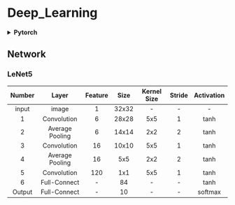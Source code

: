 # Deep_Learning
<details> 
 <summary><b>Pytorch</b></summary> 

# Pytorch parameter
## nn.Conv2d()
visualization ： https://github.com/vdumoulin/conv_arithmetic/blob/master/README.md

- input = (N, Cin, H, W)
- output = (N, Cout, Hout, Wout)
![con2d.svg](svg%2Fcon2d.svg)
![H_out.svg](svg%2FH_out.svg)
![W_out.svg](svg%2FW_out.svg)


|    Parameter    | Description |
|:---------------:|:-----------:|
|   in_channels   |   輸入的通道數    |
| out_channels=64 |   輸出的通道數    |
|   kernel_size   |   捲積核的大小    |
|     stride      |     步長      |
|     padding     |    外圍的填充    |
|    dilation     |    核之間空隙    |
|     groups      |    分組捲積0    |
|      bias       |    偏置參數     |

## nn.MaxPool2d()

|   Parameter    |     Description     |
|:--------------:|:-------------------:|
|  kernel_size   |       捲積核的大小        |
|     stride     |         步長          |
|    padding     |        外圍的填充        |
|    dilation    |       核之間的空隙        |
| return_indices | 如果true，則會回傳等於最大值的序列 |
|   ceil_mode    |    如果true，會向上取整     |

## nn.ReLU()

| Parameter | Description |
|:---------:|:-----------:|
|  inplace  |    直接覆蓋     |

## nn.Linear()

|  Parameter   | Description |
|:------------:|:-----------:|
| in_featuers  |   輸入的張量大小   |
| out_features |   輸出的張量大小   |
|     bias     |    偏置參數     |

    
</details>


## Network
### LeNet5

| Number |      Layer      | Feature | Size  | Kernel Size | Stride | Activation |
|:------:|:---------------:|:-------:|:-----:|:-----------:|:------:|:----------:|
| input  |      image      |    1    | 32x32 |      -      |   -    |     -      |
|   1    |   Convolution   |    6    | 28x28 |     5x5     |   1    |    tanh    |
|   2    | Average Pooling |    6    | 14x14 |     2x2     |   2    |    tanh    |
|   3    |   Convolution   |   16    | 10x10 |     5x5     |   1    |    tanh    |
|   4    | Average Pooling |   16    |  5x5  |     2x2     |   2    |    tanh    |
|   5    |   Convolution   |   120   |  1x1  |     5x5     |   1    |    tanh    |
|   6    |  Full-Connect   |    -    |  84   |      -      |   -    |    tanh    |
| Output |  Full-Connect   |    -    |  10   |      -      |   -    |  softmax   |
